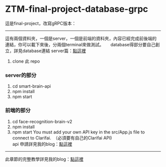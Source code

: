 # ZTM-final-project-database-grpc
這是final-project，改寫gRPC版本：

---
這有兩個資料夾，一個是server，一個是前端的資料夾，內容已經完成前後端的連結，你可以載下來後，分兩個terminal來做測試。  　
database得部分要自己創立，詳見database連結 server篇：[點這裡](https://www.notion.so/ZTM-FINAL-PROJECT_SmartBrain-Back-End-Database-35394d591edc4ba3962cbe3a7560bd03 'title')
1. clone 此 repo  
### server的部分
  1. cd smart-brain-api 
  2. npm install
  3. npm start
### 前端的部分
  1. cd face-recognition-brain-v2
  2. npm install
  3. npm start
  You must add your own API key in the src/App.js file to connect to Clarifai.　（必須要有自己的Clarifai API)  
  api 申請詳見我的blog：[點這裡](https://www.notion.so/Clarifai-API-Updates-Models-and-Troubleshooting-a62619f26fc74ab188d7a74b1ea23226 "title")  
---
此章節的完整教學詳見我的blog：[點這裡](https://www.notion.so/Optional-Using-gRPC-API-6d8b3002a3574ebb8494753a194efeba "title")
